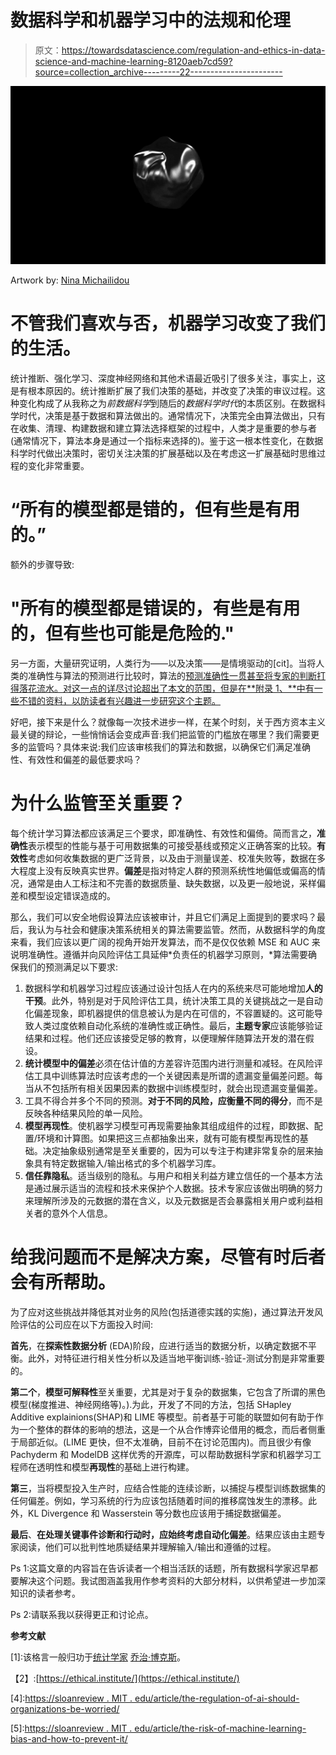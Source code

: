 # 数据科学和机器学习中的法规和伦理

> 原文：<https://towardsdatascience.com/regulation-and-ethics-in-data-science-and-machine-learning-8120aeb7cd59?source=collection_archive---------22----------------------->

![](img/028ae4ad14090507fd48fa845a1f4faa.png)

Artwork by: [Nina Michailidou](https://www.instagram.com/ninamichailidou/)

# 不管我们喜欢与否，机器学习改变了我们的生活。

统计推断、强化学习、深度神经网络和其他术语最近吸引了很多关注，事实上，这是有根本原因的。统计推断扩展了我们决策的基础，并改变了决策的审议过程。这种变化构成了从我称之为*前数据科学*到随后的*数据科学时代*的本质区别。在数据科学时代，决策是基于数据和算法做出的。通常情况下，决策完全由算法做出，只有在收集、清理、构建数据和建立算法选择框架的过程中，人类才是重要的参与者(通常情况下，算法本身是通过一个指标来选择的)。鉴于这一根本性变化，在数据科学时代做出决策时，密切关注决策的扩展基础以及在考虑这一扩展基础时思维过程的变化非常重要。

# “所有的模型都是错的，但有些是有用的。”

额外的步骤导致:

# "所有的模型都是错误的，有些是有用的，但有些也可能是危险的."

另一方面，大量研究证明，人类行为——以及决策——是情境驱动的[cit]。当将人类的准确性与算法的预测进行比较时，算法的[预测准确性一贯甚至将专家的判断打得落花流水。对这一点的详尽讨论超出了本文的范围，但是在**附录 1、**中有一些不错的资料，以防读者有兴趣进一步研究这个主题。](https://www.sciencedirect.com/science/article/pii/S0749597818303388)

好吧，接下来是什么？就像每一次技术进步一样，在某个时刻，关于西方资本主义最关键的辩论，一些悄悄话会变成声音:我们把监管的门槛放在哪里？我们需要更多的监管吗？具体来说:我们应该审核我们的算法和数据，以确保它们满足准确性、有效性和偏差的最低要求吗？

# 为什么监管至关重要？

每个统计学习算法都应该满足三个要求，即准确性、有效性和偏倚。简而言之，**准确性**表示模型的性能与基于可用数据集的可接受基线或预定义正确答案的比较。**有效性**考虑如何收集数据的更广泛背景，以及由于测量误差、校准失败等，数据在多大程度上没有反映真实世界。**偏差**是指对特定人群的预测系统性地偏低或偏高的情况，通常是由人工标注和不完善的数据质量、缺失数据，以及更一般地说，采样偏差和模型设定错误造成的。

那么，我们可以安全地假设算法应该被审计，并且它们满足上面提到的要求吗？最后，我认为与社会和健康决策系统相关的算法需要监管。然而，从数据科学的角度来看，我们应该以更广阔的视角开始开发算法，而不是仅仅依赖 MSE 和 AUC 来说明准确性。遵循并向风险评估工具延伸*负责任的机器学习原则，*算法需要确保我们的预测满足以下要求:

1.  数据科学和机器学习过程应该通过设计包括人在内的系统来尽可能地增加**人的干预**。此外，特别是对于风险评估工具，统计决策工具的关键挑战之一是自动化偏差现象，即机器提供的信息被认为是内在可信的，不容置疑的。这可能导致人类过度依赖自动化系统的准确性或正确性。最后，**主题专家**应该能够验证结果和过程。他们还应该接受足够的教育，以便理解伴随算法开发的潜在假设。
2.  **统计模型中的偏差**必须在估计值的方差容许范围内进行测量和减轻。在风险评估工具中训练算法时应该考虑的一个关键因素是所谓的遗漏变量偏差问题。每当从不包括所有相关因果因素的数据中训练模型时，就会出现遗漏变量偏差。
3.  工具不得合并多个不同的预测。**对于不同的风险，应衡量不同的得分**，而不是反映各种结果风险的单一风险。
4.  **模型再现性**。使机器学习模型可再现需要抽象其组成组件的过程，即数据、配置/环境和计算图。如果把这三点都抽象出来，就有可能有模型再现性的基础。决定抽象级别通常是至关重要的，因为可以专注于构建非常复杂的层来抽象具有特定数据输入/输出格式的多个机器学习库。
5.  **信任靠隐私**。适当级别的隐私。与用户和相关利益方建立信任的一个基本方法是通过展示适当的流程和技术来保护个人数据。技术专家应该做出明确的努力来理解所涉及的元数据的潜在含义，以及元数据是否会暴露相关用户或利益相关者的意外个人信息。

# 给我问题而不是解决方案，尽管有时后者会有所帮助。

为了应对这些挑战并降低其对业务的风险(包括道德实践的实施)，通过算法开发风险评估的公司应在以下方面投入时间:

**首先**，在**探索性数据分析** (EDA)阶段，应进行适当的数据分析，以确定数据不平衡。此外，对特征进行相关性分析以及适当地平衡训练-验证-测试分割是非常重要的。

**第二个**，**模型可解释性**至关重要，尤其是对于复杂的数据集，它包含了所谓的黑色模型(梯度推进、神经网络等)。).为此，开发了不同的方法，包括 SHapley Additive explainions(SHAP)和 LIME 等模型。前者基于可能的联盟如何有助于作为一个整体的群体的影响的想法，这是一个从合作博弈论借用的概念，而后者侧重于局部近似。(LIME 更快，但不太准确，目前不在讨论范围内)。而且很少有像 Pachyderm 和 ModelDB 这样优秀的开源库，可以帮助数据科学家和机器学习工程师在透明性和模型**再现性**的基础上进行构建。

**第三**，当将模型投入生产时，应结合性能的连续诊断，以捕捉与模型训练数据集的任何偏差。例如，学习系统的行为应该包括随着时间的推移腐蚀发生的漂移。此外，KL Divergence 和 Wasserstein 等分数也应该用于捕捉数据偏差。

**最后**、**在处理关键事件诊断和行动时，应始终考虑自动化偏差**。结果应该由主题专家阅读，他们可以批判性地质疑结果并理解输入/输出和遵循的过程。

Ps 1:这篇文章的内容旨在告诉读者一个相当活跃的话题，所有数据科学家迟早都要解决这个问题。我试图涵盖我用作参考资料的大部分材料，以供希望进一步加深知识的读者参考。

Ps 2:请联系我以获得更正和讨论点。

**参考文献**

[1]:该格言一般归功于[统计学家](https://en.wikipedia.org/wiki/Statistician) [乔治·博克斯](https://en.wikipedia.org/wiki/George_E._P._Box)。

【2】:[https://ethical.institute/](https://ethical.institute/)

[3]:[https://standards.ieee.org/industry-connections/ecpais.html](https://standards.ieee.org/industry-connections/ecpais.html)

[4]:[https://sloanreview . MIT . edu/article/the-regulation-of-ai-should-organizations-be-worried/](https://sloanreview.mit.edu/article/the-regulation-of-ai-should-organizations-be-worried/)

[5]:[https://sloanreview . MIT . edu/article/the-risk-of-machine-learning-bias-and-how-to-prevent-it/](https://sloanreview.mit.edu/article/the-risk-of-machine-learning-bias-and-how-to-prevent-it/)

[6]:[https://hbr.org/2018/11/why-we-need-to-audit-algorithms](https://hbr.org/2018/11/why-we-need-to-audit-algorithms)

[7]:[https://www.blog.google/technology/ai/ai-principles/](https://www.blog.google/technology/ai/ai-principles/)